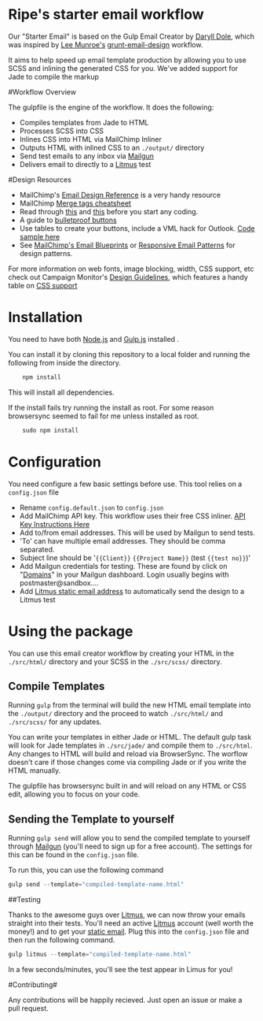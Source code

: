 # Ripe's starter email workflow

Our "Starter Email" is based on the Gulp Email Creator by [Daryll Dole](https://github.com/darylldoyle/Gulp-Email-Creator), which was inspired by [Lee Munroe's](https://github.com/leemunroe) [grunt-email-design](https://github.com/leemunroe/grunt-email-design)  workflow.

It aims to help speed up email template production by allowing you to use SCSS and inlining the generated CSS for you.  We've added support for Jade to compile the markup

#Workflow Overview

The gulpfile is the engine of the workflow.  It does the following:

* Compiles templates from Jade to HTML
* Processes SCSS into CSS
* Inlines CSS into HTML via MailChimp Inliner
* Outputs HTML with inlined CSS to an `./output/` directory
* Send test emails to any inbox via [Mailgun](http://mailgun.com)
* Delivers email to directly to a [Litmus](http://litmus.com) test

#Design Resources

* MailChimp's [Email Design Reference](http://templates.mailchimp.com/) is a very handy resource 
* MailChimp [Merge tags cheatsheet](http://kb.mailchimp.com/merge-tags/all-the-merge-tags-cheatsheet?_ga=1.198326381.313160508.1440767401) 
* Read through [this](https://www.campaignmonitor.com/resources/will-it-work/guidelines/) and [this](https://litmus.com/blog/html-email-coding-101-infographic) before you start any coding. 
* A guide to [bulletproof buttons](https://litmus.com/blog/a-guide-to-bulletproof-buttons-in-email-design) 
* Use tables to create your buttons, include a VML hack for Outlook.  [Code sample here](https://gist.github.com/elidickinson/9424116#file-html_email_buttons_1-html)
* See [MailChimp's Email Blueprints](https://github.com/mailchimp/Email-Blueprints) or [Responsive Email Patterns](http://responsiveemailpatterns.com/) for design patterns.  

For more information on web fonts, image blocking, width, CSS support, etc check out Campaign Monitor's [Design Guidelines](https://www.campaignmonitor.com/dev-resources/will-it-work/), which features a handy table on [CSS support](https://www.campaignmonitor.com/css/)

# Installation

You need to have both [Node.js](http://nodejs.org/) and [Gulp.js](http://gulpjs.com/) installed . 

You can install it by cloning this repository to a local folder and running the following from inside the directory.

```javascript
    npm install
```
This will install all dependencies.

If the install fails try running the install as root. For some reason browsersync seemed to fail for me unless installed as root.

```javascript
    sudo npm install
```

# Configuration

You need configure a few basic settings before use.  This tool relies on a `config.json` file

* Rename `config.default.json` to `config.json`
* Add MailChimp API key.  This workflow uses their free CSS inliner.  [API Key Instructions Here](http://kb.mailchimp.com/accounts/management/about-api-keys)
* Add to/from email addresses.  This will be used by Mailgun to send tests. 
* 'To' can have multiple email addresses.  They should be comma separated.
* Subject line should be '`{{Client}}` `{{Project Name}}` (test `{{test no}}`)'
* Add Mailgun credentials for testing.  These are found by click on "[Domains](https://mailgun.com/app/domains)" in your Mailgun dashboard. Login usually begins with postmaster@sandbox....
* Add [Litmus static email address](https://litmus.com/help/testing/static-email-addresses/) to automatically send the design to a Litmus test

# Using the package

You can use this email creator workflow by creating your HTML in the `./src/html/` directory and your SCSS in the `./src/scss/` directory.

## Compile Templates
Running `gulp` from the terminal will build the new HTML email template into the `./output/` directory and the proceed to watch `./src/html/` and `./src/scss/` for any updates.

You can write your templates in either Jade or HTML.  The default gulp task will look for Jade templates in `./src/jade/` and compile them to `./src/html`.  Any changes to HTML will build and reload via BrowserSync.  The worflow doesn't care if those changes come via compiling Jade or if you write the HTML manually.

The gulpfile has browsersync built in and will reload on any HTML or CSS edit, allowing you to focus on your code.

## Sending the Template to yourself
Running `gulp send` will allow you to send the compiled template to yourself through [Mailgun](https://mailgun.com) (you'll need to sign up for a free account). The settings for this can be found in the `config.json` file.

To run this, you can use the following command

```javascript
gulp send --template="compiled-template-name.html"
```

##Testing

Thanks to the awesome guys over [Litmus](http://litmus.com/), we can now throw your emails straight into their tests. You'll need an active [Litmus](http://litmus.com/) account (well worth the money!) and to get your [static email](https://litmus.com/static-email). Plug this into the `config.json` file and then run the following command.

```javascript
gulp litmus --template="compiled-template-name.html"
```
In a few seconds/minutes, you'll see the test appear in Limus for you!

#Contributing#

Any contributions will be happily recieved. Just open an issue or make a pull request.